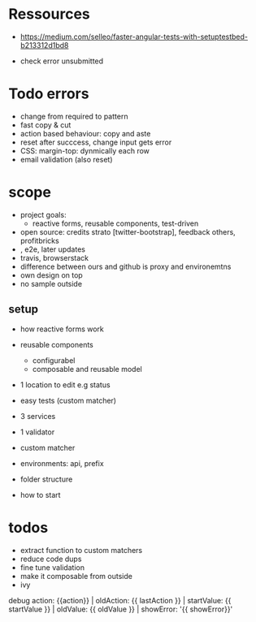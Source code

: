 # Ressources
* https://medium.com/selleo/faster-angular-tests-with-setuptestbed-b213312d1bd8

* check error unsubmitted

# Todo errors
* change from required to pattern
* fast copy & cut
* action based behaviour: copy and aste
* reset after succcess, change input gets error
* CSS: margin-top: dynmically each row
* email validation (also reset)




# scope
* project goals: 
  * reactive forms, reusable components, test-driven
* open source: credits strato [twitter-bootstrap], feedback others, profitbricks
* , e2e, later updates
* travis, browserstack
* difference between ours and github is proxy and environemtns
* own design on top
* no sample outside


## setup
* how reactive forms work
* reusable components
  * configurabel
  * composable and reusable model
* 1 location to edit e.g status
* easy tests (custom matcher)
* 3 services
* 1 validator
* custom matcher
* environments: api, prefix

* folder structure
* how to start


# todos
* extract function to custom matchers
* reduce code dups
* fine tune validation
* make it composable from outside
* ivy


debug
action: {{action}} | oldAction: {{ lastAction }} | startValue: {{ startValue }} | oldValue: {{ oldValue }} | showError: '{{ showError}}'
